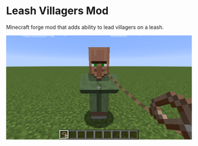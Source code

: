 # Leash Villagers Mod

Minecraft forge mod that adds ability to lead villagers on a leash.

![screenshot](/src/main/resources/screenshot.png?raw=true "LeashVillagers in Minecraft 1.12.2")
